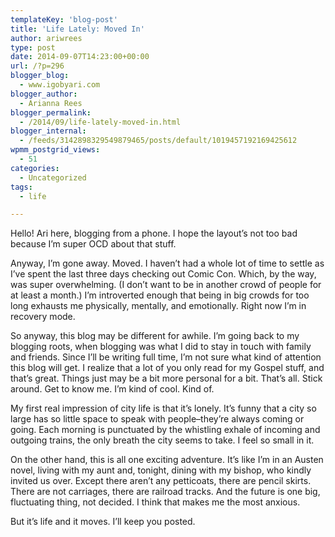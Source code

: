 ```yaml
---
templateKey: 'blog-post'
title: 'Life Lately: Moved In'
author: ariwrees
type: post
date: 2014-09-07T14:23:00+00:00
url: /?p=296
blogger_blog:
  - www.igobyari.com
blogger_author:
  - Arianna Rees
blogger_permalink:
  - /2014/09/life-lately-moved-in.html
blogger_internal:
  - /feeds/3142898329549879465/posts/default/1019457192169425612
wpmm_postgrid_views:
  - 51
categories:
  - Uncategorized
tags:
  - life

---
```

<p dir="ltr">
  Hello! Ari here, blogging from a phone. I hope the layout&#8217;s not too bad because I&#8217;m super OCD about that stuff.
</p>

<p dir="ltr">
  Anyway, I&#8217;m gone away. Moved. I haven&#8217;t had a whole lot of time to settle as I&#8217;ve spent the last three days checking out Comic Con. Which, by the way, was super overwhelming. (I don&#8217;t want to be in another crowd of people for at least a month.) I&#8217;m introverted enough that being in big crowds for too long exhausts me physically, mentally, and emotionally. Right now I&#8217;m in recovery mode.
</p>

<p dir="ltr">
  So anyway, this blog may be different for awhile. I&#8217;m going back to my blogging roots, when blogging was what I did to stay in touch with family and friends. Since I&#8217;ll be writing full time, I&#8217;m not sure what kind of attention this blog will get. I realize that a lot of you only read for my Gospel stuff, and that&#8217;s great. Things just may be a bit more personal for a bit. That&#8217;s all. Stick around. Get to know me. I&#8217;m kind of cool. Kind of.
</p>

<p dir="ltr">
  My first real impression of city life is that it&#8217;s lonely. It&#8217;s funny that a city so large has so little space to speak with people&#8211;they&#8217;re always coming or going. Each morning is punctuated by the whistling exhale of incoming and outgoing trains, the only breath the city seems to take. I feel so small in it.
</p>

<p dir="ltr">
  On the other hand, this is all one exciting adventure. It&#8217;s like I&#8217;m in an Austen novel, living with my aunt and, tonight, dining with my bishop, who kindly invited us over. Except there aren&#8217;t any petticoats, there are pencil skirts. There are not carriages, there are railroad tracks. And the future is one big, fluctuating thing, not decided. I think that makes me the most anxious.
</p>

<p dir="ltr">
  But it&#8217;s life and it moves. I&#8217;ll keep you posted.
</p>